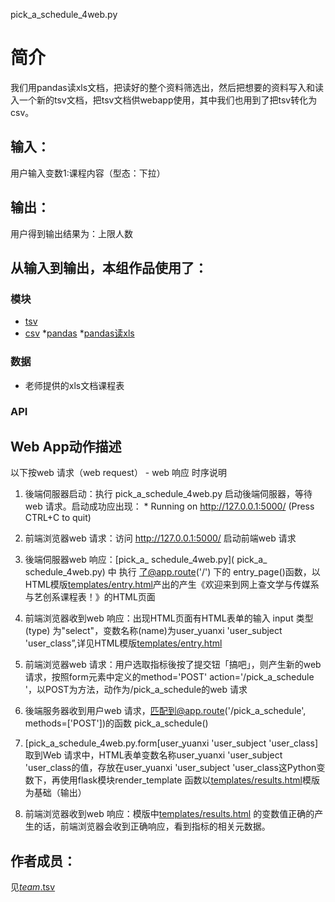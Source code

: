 pick_a_schedule_4web.py

# 简介 
我们用pandas读xls文档，把读好的整个资料筛选出，然后把想要的资料写入和读入一个新的tsv文档，把tsv文档供webapp使用，其中我们也用到了把tsv转化为csv。
		

## 输入：
用户输入变数1:课程内容（型态：下拉）
## 输出：
用户得到输出结果为：上限人数
## 从输入到输出，本组作品使用了：
### 模块
* [tsv](http://www.52ij.com/jishu/python/12449.html)
* [csv](http://www.cnblogs.com/nisen/p/6155492.html)
*[pandas](http://www.jb51.net/article/63216.htm)
*[pandas读xls](http://www.cnblogs.com/lhj588/archive/2012/01/06/2314181.html)
### 数据
* 老师提供的xls文档课程表
### API
## Web App动作描述

以下按web 请求（web request） - web 响应 时序说明

1. 後端伺服器启动：执行 pick_a_schedule_4web.py 启动後端伺服器，等待web 请求。启动成功应出现：  * Running on http://127.0.0.1:5000/ (Press CTRL+C to quit)

2. 前端浏览器web 请求：访问 http://127.0.0.1:5000/ 启动前端web 请求

3. 後端伺服器web 响应：[pick_a_ schedule_4web.py]( pick_a_ schedule_4web.py) 中 执行 了@app.route('/') 下的 entry_page()函数，以HTML模版[templates/entry.html](templates/entry.html)产出的产生《欢迎来到网上查文学与传媒系与艺创系课程表！》的HTML页面

4. 前端浏览器收到web 响应：出现HTML页面有HTML表单的输入 input 类型(type) 为"select"，变数名称(name)为user_yuanxi 'user_subject 'user_class”,详见HTML模版[templates/entry.html](templates/entry.html)

5. 前端浏览器web 请求：用户选取指标後按了提交钮「搞吧」，则产生新的web 请求，按照form元素中定义的method='POST' action='/pick_a_schedule '，以POST为方法，动作为/pick_a_schedule的web 请求

6. 後端服务器收到用户web 请求，匹配到@app.route('/pick_a_schedule', methods=['POST'])的函数 pick_a_schedule() 

7. [pick_a_schedule_4web.py.form[user_yuanxi 'user_subject 'user_class]	取到Web 请求中，HTML表单变数名称user_yuanxi 'user_subject 'user_class的值，存放在user_yuanxi 'user_subject 'user_class这Python变数下，再使用flask模块render_template 函数以[templates/results.html](templates/results.html)模版为基础（输出）

8. 前端浏览器收到web 响应：模版中[templates/results.html](templates/results.html) 的变数值正确的产生的话，前端浏览器会收到正确响应，看到指标的相关元数据。




## 作者成员：
见[_team_.tsv](https://github.com/hujingyin/nfu_newmedia_python/blob/master/%E4%BA%8CC%E7%BB%84/_team_/_team_.tsv)
